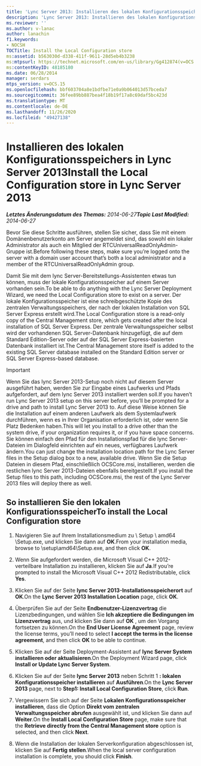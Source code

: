 ```yaml
---
title: 'Lync Server 2013: Installieren des lokalen Konfigurationsspeichers'
description: 'Lync Server 2013: Installieren des lokalen Konfigurationsspeichers'
ms.reviewer: ''
ms.author: v-lanac
author: lanachin
f1.keywords:
- NOCSH
TOCTitle: Install the Local Configuration store
ms:assetid: b563030d-d338-411f-9611-28d5eb4b3238
ms:mtpsurl: https://technet.microsoft.com/en-us/library/Gg412874(v=OCS.15)
ms:contentKeyID: 48185180
ms.date: 06/28/2014
manager: serdars
mtps_version: v=OCS.15
ms.openlocfilehash: bbf603704a8e1bdfbe71e0a9b064013d57bceda7
ms.sourcegitcommit: 36fee89bb887bea4f18b19f17a8c69daf5bc423d
ms.translationtype: MT
ms.contentlocale: de-DE
ms.lasthandoff: 11/26/2020
ms.locfileid: "49427138"
---
```

# <a name="install-the-local-configuration-store-in-lync-server-2013"></a><span data-ttu-id="a5270-103">Installieren des lokalen Konfigurationsspeichers in Lync Server 2013</span><span class="sxs-lookup"><span data-stu-id="a5270-103">Install the Local Configuration store in Lync Server 2013</span></span>

<div data-xmlns="http://www.w3.org/1999/xhtml">

<div class="topic" data-xmlns="http://www.w3.org/1999/xhtml" data-msxsl="urn:schemas-microsoft-com:xslt" data-cs="https://msdn.microsoft.com/">

<div data-asp="https://msdn2.microsoft.com/asp">



</div>

<div id="mainSection">

<div id="mainBody"><span data-ttu-id="a5270-104">

<span> </span></span><span class="sxs-lookup"><span data-stu-id="a5270-104">

<span> </span></span></span>

<span data-ttu-id="a5270-105">_**Letztes Änderungsdatum des Themas:** 2014-06-27_</span><span class="sxs-lookup"><span data-stu-id="a5270-105">_**Topic Last Modified:** 2014-06-27_</span></span>

<span data-ttu-id="a5270-106">Bevor Sie diese Schritte ausführen, stellen Sie sicher, dass Sie mit einem Domänenbenutzerkonto am Server angemeldet sind, das sowohl ein lokaler Administrator als auch ein Mitglied der RTCUniversalReadOnlyAdmin-Gruppe ist.</span><span class="sxs-lookup"><span data-stu-id="a5270-106">Before following these steps, make sure you’re logged onto the server with a domain user account that’s both a local administrator and a member of the RTCUniversalReadOnlyAdmin group.</span></span>

<span data-ttu-id="a5270-107">Damit Sie mit dem lync Server-Bereitstellungs-Assistenten etwas tun können, muss der lokale Konfigurationsspeicher auf einem Server vorhanden sein.</span><span class="sxs-lookup"><span data-stu-id="a5270-107">To be able to do anything with the Lync Server Deployment Wizard, we need the Local Configuration store to exist on a server.</span></span> <span data-ttu-id="a5270-108">Der lokale Konfigurationsspeicher ist eine schreibgeschützte Kopie des zentralen Verwaltungsspeichers, der nach der lokalen Installation von SQL Server Express erstellt wird.</span><span class="sxs-lookup"><span data-stu-id="a5270-108">The Local Configuration store is a read-only copy of the Central Management store, which gets created after the local installation of SQL Server Express.</span></span> <span data-ttu-id="a5270-109">Der zentrale Verwaltungsspeicher selbst wird der vorhandenen SQL Server-Datenbank hinzugefügt, die auf dem Standard Edition-Server oder auf der SQL Server Express-basierten Datenbank installiert ist.</span><span class="sxs-lookup"><span data-stu-id="a5270-109">The Central Management store itself is added to the existing SQL Server database installed on the Standard Edition server or SQL Server Express-based database.</span></span>

<div>


> [!IMPORTANT]  
> <span data-ttu-id="a5270-110">Wenn Sie das lync Server 2013-Setup noch nicht auf diesem Server ausgeführt haben, werden Sie zur Eingabe eines Laufwerks und Pfads aufgefordert, auf dem lync Server 2013 installiert werden soll.</span><span class="sxs-lookup"><span data-stu-id="a5270-110">If you haven’t run Lync Server 2013 setup on this server before, you’ll be prompted for a drive and path to install Lync Server 2013 to.</span></span> <span data-ttu-id="a5270-111">Auf diese Weise können Sie die Installation auf einem anderen Laufwerk als dem Systemlaufwerk durchführen, wenn es in Ihrer Organisation erforderlich ist, oder wenn Sie Platz Bedenken haben.</span><span class="sxs-lookup"><span data-stu-id="a5270-111">This will let you install to a drive other than the system drive, if your organization requires it, or if you have space concerns.</span></span> <span data-ttu-id="a5270-112">Sie können einfach den Pfad für den Installationspfad für die lync Server-Dateien im Dialogfeld einrichten auf ein neues, verfügbares Laufwerk ändern.</span><span class="sxs-lookup"><span data-stu-id="a5270-112">You can just change the installation location path for the Lync Server files in the Setup dialog box to a new, available drive.</span></span> <span data-ttu-id="a5270-113">Wenn Sie die Setup Dateien in diesem Pfad, einschließlich OCSCore.msi, installieren, werden die restlichen lync Server 2013-Dateien ebenfalls bereitgestellt.</span><span class="sxs-lookup"><span data-stu-id="a5270-113">If you install the Setup files to this path, including OCSCore.msi, the rest of the Lync Server 2013 files will deploy there as well.</span></span>



</div>

<div>

## <a name="to-install-the-local-configuration-store"></a><span data-ttu-id="a5270-114">So installieren Sie den lokalen Konfigurationsspeicher</span><span class="sxs-lookup"><span data-stu-id="a5270-114">To install the Local Configuration store</span></span>

1.  <span data-ttu-id="a5270-115">Navigieren Sie auf Ihrem Installationsmedium zu \\ Setup \\ amd64 \\Setup.exe, und klicken Sie dann auf **OK**.</span><span class="sxs-lookup"><span data-stu-id="a5270-115">From your installation media, browse to \\setup\\amd64\\Setup.exe, and then click **OK**.</span></span>

2.  <span data-ttu-id="a5270-116">Wenn Sie aufgefordert werden, die Microsoft Visual C++ 2012-verteilbare Installation zu installieren, klicken Sie auf **Ja**.</span><span class="sxs-lookup"><span data-stu-id="a5270-116">If you’re prompted to install the Microsoft Visual C++ 2012 Redistributable, click **Yes**.</span></span>

3.  <span data-ttu-id="a5270-117">Klicken Sie auf der Seite **lync Server 2013-Installationsspeicherort** auf **OK**.</span><span class="sxs-lookup"><span data-stu-id="a5270-117">On the **Lync Server 2013 Installation Location** page, click **OK**.</span></span>

4.  <span data-ttu-id="a5270-118">Überprüfen Sie auf der Seite **Endbenutzer-Lizenzvertrag** die Lizenzbedingungen, und wählen Sie **Ich akzeptiere die Bedingungen im Lizenzvertrag** aus, und klicken Sie dann auf **OK** , um den Vorgang fortsetzen zu können.</span><span class="sxs-lookup"><span data-stu-id="a5270-118">On the **End User License Agreement** page, review the license terms, you’ll need to select **I accept the terms in the license agreement**, and then click **OK** to be able to continue.</span></span>

5.  <span data-ttu-id="a5270-119">Klicken Sie auf der Seite Deployment-Assistent auf **lync Server System installieren oder aktualisieren**.</span><span class="sxs-lookup"><span data-stu-id="a5270-119">On the Deployment Wizard page, click **Install or Update Lync Server System**.</span></span>

6.  <span data-ttu-id="a5270-120">Klicken Sie auf der Seite **lync Server 2013** neben Schritt 1 **: lokalen Konfigurationsspeicher installieren** auf **Ausführen**.</span><span class="sxs-lookup"><span data-stu-id="a5270-120">On the **Lync Server 2013** page, next to **Step1: Install Local Configuration Store**, click **Run**.</span></span>

7.  <span data-ttu-id="a5270-121">Vergewissern Sie sich auf der Seite **Lokalen Konfigurationsspeicher installieren**, dass die Option **Direkt vom zentralen Verwaltungsspeicher abrufen** ausgewählt ist, und klicken Sie dann auf **Weiter**.</span><span class="sxs-lookup"><span data-stu-id="a5270-121">On the **Install Local Configuration Store** page, make sure that the **Retrieve directly from the Central Management store** option is selected, and then click **Next**.</span></span>

8.  <span data-ttu-id="a5270-122">Wenn die Installation der lokalen Serverkonfiguration abgeschlossen ist, klicken Sie auf **Fertig stellen**.</span><span class="sxs-lookup"><span data-stu-id="a5270-122">When the local server configuration installation is complete, you should click **Finish**.</span></span>

<span data-ttu-id="a5270-123"></div>

</div>

<span> </span>

</div>

</div>

</span><span class="sxs-lookup"><span data-stu-id="a5270-123"></div>

</div>

<span> </span>

</div>

</div>

</span></span></div>

